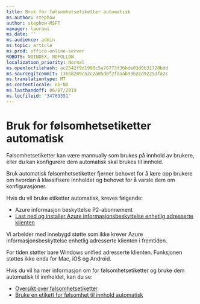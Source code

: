 ```yaml
---
title: Bruk for følsomhetsetiketter automatisk
ms.author: stephow
author: stephow-MSFT
manager: laurawi
ms.date: ''
ms.audience: admin
ms.topic: article
ms.prod: office-online-server
ROBOTS: NOINDEX, NOFOLLOW
localization_priority: Normal
ms.openlocfilehash: ac2542f9d1990c5a76773f36bde03d0b31728bdd
ms.sourcegitcommit: 136b8209c52c2a05d0f2fdaab93b2cd92253fa2c
ms.translationtype: MT
ms.contentlocale: nb-NO
ms.lasthandoff: 06/07/2019
ms.locfileid: "34769551"
---
```

# <a name="auto-apply-sensitivity-labels"></a>Bruk for følsomhetsetiketter automatisk

Følsomhetsetiketter kan være mannually som brukes på innhold av brukere, eller du kan konfigurere dem automatisk skal brukes til innhold.

Bruk automatisk følsomhetsetiketter fjerner behovet for å lære opp brukere om hvordan å klassifisere innholdet og behovet for å varsle dem om konfigurasjoner.

Hvis du vil bruke etiketter automatisk, kreves følgende:

- Azure informasjon beskyttelse P2-abonnement
- [Last ned og installer Azure informasjonsbeskyttelse enhetlig adresserte klienten](https://docs.microsoft.com/azure/information-protection/rms-client/install-unifiedlabelingclient-app)

Vi arbeider med innebygd støtte som ikke krever Azure informasjonsbeskyttelse enhetlig adresserte klienten i fremtiden.

For tiden støtter bare Windows unified adresserte klienten.  Funksjonen støttes ikke enda for Mac, iOS og Android.

Hvis du vil ha mer informasjon om for følsomhetsetiketter og bruke dem automatisk til innholdet, kan du se:

- [Oversikt over følsomhetsetiketter](https://docs.microsoft.com/office365/securitycompliance/sensitivity-labels)
- [Bruke en etikett for følsomhet til innhold automatisk](https://docs.microsoft.com/office365/securitycompliance/apply_sensitivity_label_automatically)